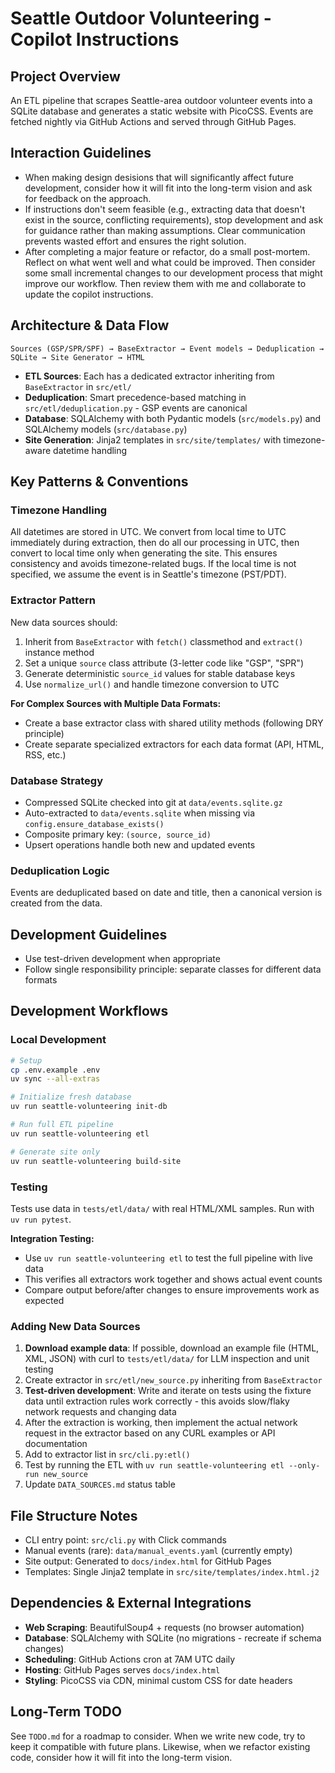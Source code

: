 # Seattle Outdoor Volunteering - Copilot Instructions

## Project Overview
An ETL pipeline that scrapes Seattle-area outdoor volunteer events into a SQLite database and generates a static website with PicoCSS. Events are fetched nightly via GitHub Actions and served through GitHub Pages.

## Interaction Guidelines
- When making design desisions that will significantly affect future development, consider how it will fit into the long-term vision and ask for feedback on the approach.
- If instructions don't seem feasible (e.g., extracting data that doesn't exist in the source, conflicting requirements), stop development and ask for guidance rather than making assumptions. Clear communication prevents wasted effort and ensures the right solution.
- After completing a major feature or refactor, do a small post-mortem. Reflect on what went well and what could be improved. Then consider some small incremental changes to our development process that might improve our workflow. Then review them with me and collaborate to update the copilot instructions.

## Architecture & Data Flow
```
Sources (GSP/SPR/SPF) → BaseExtractor → Event models → Deduplication → SQLite → Site Generator → HTML
```

- **ETL Sources**: Each has a dedicated extractor inheriting from `BaseExtractor` in `src/etl/`
- **Deduplication**: Smart precedence-based matching in `src/etl/deduplication.py` - GSP events are canonical
- **Database**: SQLAlchemy with both Pydantic models (`src/models.py`) and SQLAlchemy models (`src/database.py`)
- **Site Generation**: Jinja2 templates in `src/site/templates/` with timezone-aware datetime handling

## Key Patterns & Conventions

### Timezone Handling
All datetimes are stored in UTC. We convert from local time to UTC immediately during extraction, then do all our processing in UTC, then convert to local time only when generating the site. This ensures consistency and avoids timezone-related bugs. If the local time is not specified, we assume the event is in Seattle's timezone (PST/PDT).

### Extractor Pattern
New data sources should:
1. Inherit from `BaseExtractor` with `fetch()` classmethod and `extract()` instance method
2. Set a unique `source` class attribute (3-letter code like "GSP", "SPR")
3. Generate deterministic `source_id` values for stable database keys
4. Use `normalize_url()` and handle timezone conversion to UTC

**For Complex Sources with Multiple Data Formats:**
- Create a base extractor class with shared utility methods (following DRY principle)
- Create separate specialized extractors for each data format (API, HTML, RSS, etc.)

### Database Strategy
- Compressed SQLite checked into git at `data/events.sqlite.gz`
- Auto-extracted to `data/events.sqlite` when missing via `config.ensure_database_exists()`
- Composite primary key: `(source, source_id)`
- Upsert operations handle both new and updated events

### Deduplication Logic
Events are deduplicated based on date and title, then a canonical version is created from the data.

## Development Guidelines

- Use test-driven development when appropriate
- Follow single responsibility principle: separate classes for different data formats

## Development Workflows

### Local Development
```bash
# Setup
cp .env.example .env
uv sync --all-extras

# Initialize fresh database
uv run seattle-volunteering init-db

# Run full ETL pipeline
uv run seattle-volunteering etl

# Generate site only
uv run seattle-volunteering build-site
```

### Testing
Tests use data in `tests/etl/data/` with real HTML/XML samples. Run with `uv run pytest`.

**Integration Testing:**
- Use `uv run seattle-volunteering etl` to test the full pipeline with live data
- This verifies all extractors work together and shows actual event counts
- Compare output before/after changes to ensure improvements work as expected

### Adding New Data Sources
1. **Download example data**: If possible, download an example file (HTML, XML, JSON) with curl to `tests/etl/data/` for LLM inspection and unit testing
2. Create extractor in `src/etl/new_source.py` inheriting from `BaseExtractor`
3. **Test-driven development**: Write and iterate on tests using the fixture data until extraction rules work correctly - this avoids slow/flaky network requests and changing data
4. After the extraction is working, then implement the actual network request in the extractor based on any CURL examples or API documentation
5. Add to extractor list in `src/cli.py:etl()`
6. Test by running the ETL with `uv run seattle-volunteering etl --only-run new_source`
7. Update `DATA_SOURCES.md` status table

## File Structure Notes
- CLI entry point: `src/cli.py` with Click commands
- Manual events (rare): `data/manual_events.yaml` (currently empty)
- Site output: Generated to `docs/index.html` for GitHub Pages
- Templates: Single Jinja2 template in `src/site/templates/index.html.j2`

## Dependencies & External Integrations
- **Web Scraping**: BeautifulSoup4 + requests (no browser automation)
- **Database**: SQLAlchemy with SQLite (no migrations - recreate if schema changes)
- **Scheduling**: GitHub Actions cron at 7AM UTC daily
- **Hosting**: GitHub Pages serves `docs/index.html`
- **Styling**: PicoCSS via CDN, minimal custom CSS for date headers

## Long-Term TODO

See `TODO.md` for a roadmap to consider. When we write new code, try to keep it compatible with future plans. Likewise, when we refactor existing code, consider how it will fit into the long-term vision.